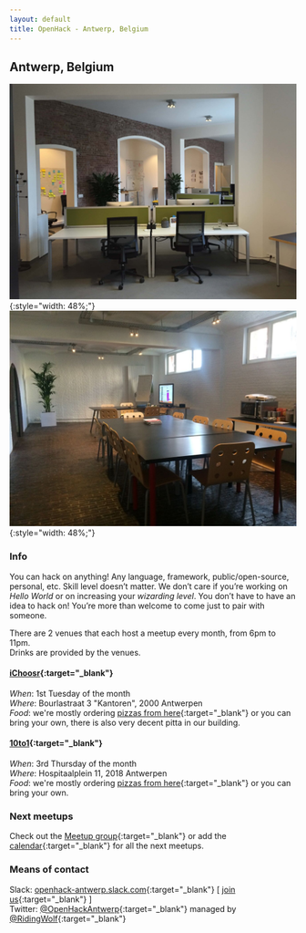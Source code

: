 ```yaml
---
layout: default
title: OpenHack - Antwerp, Belgium
---
```


## Antwerp, Belgium

![10to1 offices](/antwerp/10to1-offices-min.jpg){:style="width: 48%;"} 
![het souterrain](/antwerp/het-sousterrain-min.jpg){:style="width: 48%;"}

### Info

You can hack on anything! Any language, framework, public/open-source, personal, etc.
Skill level doesn’t matter. We don’t care if you’re working on _Hello World_ or on increasing your _wizarding level_.
You don’t have to have an idea to hack on! You’re more than welcome to come just to pair with someone.


There are 2 venues that each host a meetup every month, from 6pm to 11pm.  
Drinks are provided by the venues.

#### [iChoosr](http://www.ichoosr.be){:target="_blank"}  
   _When_: 1st Tuesday of the month   
   _Where_: Bourlastraat 3 "Kantoren", 2000 Antwerpen   
   _Food_: we're mostly ordering [pizzas from here](http://www.lalanterna.be/){:target="_blank"} or you can bring your own, there is also very decent pitta in our building. 

#### [10to1](http://10to1.be){:target="_blank"}
   _When_: 3rd Thursday of the month   
   _Where_: Hospitaalplein 11, 2018 Antwerpen   
   _Food_: we're mostly ordering [pizzas from here](http://www.just-eat.be/restaurants-pizza-apetito-antwerpen/menu){:target="_blank"} or you can bring your own.

### Next meetups

Check out the [Meetup group](http://www.meetup.com/OpenHack-Antwerpen/){:target="_blank"} 
or add the [calendar](https://www.google.com/calendar/embed?src=74bgcbj8qtbqkcdj8iggp5grdc%40group.calendar.google.com&ctz=Europe/Brussels){:target="_blank"} for all the next meetups.

### Means of contact

Slack: [openhack-antwerp.slack.com](https://openhack-antwerp.slack.com/){:target="_blank"} [ [join us](https://openhack-antwerp-slack-inviter.herokuapp.com/){:target="_blank"} ]  
Twitter: [@OpenHackAntwerp](https://twitter.com/openhackantwerp){:target="_blank"} managed by [@RidingWolf](https://twitter.com/ridingwolf){:target="_blank"} 